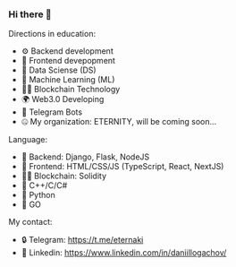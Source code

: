 ### Hi there 👋


Directions in education:

- ⚙️ Backend development
- 🌃 Frontend devepopment
- 🧮 Data Sciense (DS)
- 🤖 Machine Learning (ML)
- ⛓️‍💥 Blockchain Technology
- 🌍 Web3.0 Developing 
- 💬 Telegram Bots
- 🤐 My organization: ETERNITY, will be coming soon...

Language:
- 🐍 Backend: Django, Flask, NodeJS
- 🐸 Frontend: HTML/CSS/JS (TypeScript, React, NextJS)
- ⛓️‍💥 Blockchain: Solidity
- 🐉 C++/C/C#
- 🐍 Python
- 🐧 GO


My contact:
- 🔒 Telegram: https://t.me/eternaki
- 👔 Linkedin: https://www.linkedin.com/in/daniillogachov/
 

